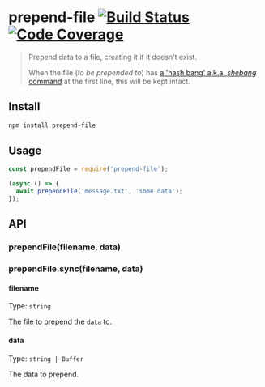 # prepend-file [![Build Status][travis-image]][travis-url] [![Code Coverage][coveralls-image]][coveralls-url]

> Prepend data to a file, creating it if it doesn't exist.
> 
> When the file (*to be prepended to*) has [a 'hash bang' a.k.a. *shebang* command](https://en.wikipedia.org/wiki/Shebang_(Unix)) at the first line, this will be kept intact.

## Install

```sh
npm install prepend-file
```

## Usage

```js
const prependFile = require('prepend-file');

(async () => {
  await prependFile('message.txt', 'some data');
});
```

## API

### prependFile(filename, data)

### prependFile.sync(filename, data)

#### filename

Type: `string`

The file to prepend the `data` to.

#### data

Type: `string | Buffer`

The data to prepend.

[travis-image]: https://travis-ci.org/hemanth/node-prepend-file.svg?branch=master
[travis-url]: https://travis-ci.org/hemanth/node-prepend-file
[coveralls-image]: https://coveralls.io/repos/hemanth/node-prepend-file/badge.svg
[coveralls-url]: https://coveralls.io/r/hemanth/node-prepend-file
